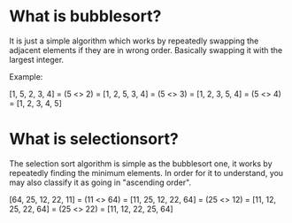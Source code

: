# What is bubblesort?

It is just a simple algorithm which works by repeatedly swapping the adjacent elements if they are in wrong order. Basically swapping it with the largest integer.

Example:

[1, 5, 2, 3, 4] = (5 <> 2) = [1, 2, 5, 3, 4] = (5 <> 3) = [1, 2, 3, 5, 4] = (5 <> 4) = [1, 2, 3, 4, 5]

# What is selectionsort?

The selection sort algorithm is simple as the bubblesort one, it works by repeatedly finding the minimum elements. In order for it to understand, you may also classify it as going in "ascending order".

[64, 25, 12, 22, 11] = (11 <> 64) = [11, 25, 12, 22, 64] = (25 <> 12) = [11, 12, 25, 22, 64] = (25 <> 22) = [11, 12, 22, 25, 64]

